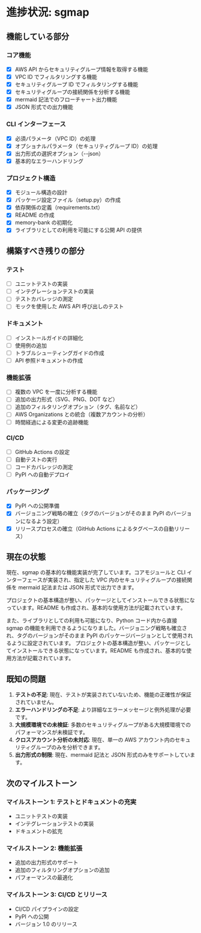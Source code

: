 # 進捗状況: sgmap

## 機能している部分

### コア機能

- [x] AWS API からセキュリティグループ情報を取得する機能
- [x] VPC ID でフィルタリングする機能
- [x] セキュリティグループ ID でフィルタリングする機能
- [x] セキュリティグループの接続関係を分析する機能
- [x] mermaid 記法でのフローチャート出力機能
- [x] JSON 形式での出力機能

### CLI インターフェース

- [x] 必須パラメータ（VPC ID）の処理
- [x] オプショナルパラメータ（セキュリティグループ ID）の処理
- [x] 出力形式の選択オプション（--json）
- [x] 基本的なエラーハンドリング

### プロジェクト構造

- [x] モジュール構造の設計
- [x] パッケージ設定ファイル（setup.py）の作成
- [x] 依存関係の定義（requirements.txt）
- [x] README の作成
- [x] memory-bank の初期化
- [x] ライブラリとしての利用を可能にする公開 API の提供

## 構築すべき残りの部分

### テスト

- [ ] ユニットテストの実装
- [ ] インテグレーションテストの実装
- [ ] テストカバレッジの測定
- [ ] モックを使用した AWS API 呼び出しのテスト

### ドキュメント

- [ ] インストールガイドの詳細化
- [ ] 使用例の追加
- [ ] トラブルシューティングガイドの作成
- [ ] API 参照ドキュメントの作成

### 機能拡張

- [ ] 複数の VPC を一度に分析する機能
- [ ] 追加の出力形式（SVG、PNG、DOT など）
- [ ] 追加のフィルタリングオプション（タグ、名前など）
- [ ] AWS Organizations との統合（複数アカウントの分析）
- [ ] 時間経過による変更の追跡機能

### CI/CD

- [ ] GitHub Actions の設定
- [ ] 自動テストの実行
- [ ] コードカバレッジの測定
- [ ] PyPI への自動デプロイ

### パッケージング

- [x] PyPI への公開準備
- [x] バージョニング戦略の確立（タグのバージョンがそのまま PyPI のバージョンになるよう設定）
- [x] リリースプロセスの確立（GitHub Actions によるタグベースの自動リリース）

## 現在の状態

現在、sgmap の基本的な機能実装が完了しています。コアモジュールと CLI インターフェースが実装され、指定した VPC 内のセキュリティグループの接続関係を mermaid 記法または JSON 形式で出力できます。

プロジェクトの基本構造が整い、パッケージとしてインストールできる状態になっています。README も作成され、基本的な使用方法が記載されています。

また、ライブラリとしての利用も可能になり、Python コード内から直接 sgmap の機能を利用できるようになりました。バージョニング戦略も確立され、タグのバージョンがそのまま PyPI のパッケージバージョンとして使用されるように設定されています。
プロジェクトの基本構造が整い、パッケージとしてインストールできる状態になっています。README も作成され、基本的な使用方法が記載されています。

## 既知の問題

1. **テストの不足**: 現在、テストが実装されていないため、機能の正確性が保証されていません。
2. **エラーハンドリングの不足**: より詳細なエラーメッセージと例外処理が必要です。
3. **大規模環境での未検証**: 多数のセキュリティグループがある大規模環境でのパフォーマンスが未検証です。
4. **クロスアカウント分析の未対応**: 現在、単一の AWS アカウント内のセキュリティグループのみを分析できます。
5. **出力形式の制限**: 現在、mermaid 記法と JSON 形式のみをサポートしています。

## 次のマイルストーン

### マイルストーン 1: テストとドキュメントの充実

- ユニットテストの実装
- インテグレーションテストの実装
- ドキュメントの拡充

### マイルストーン 2: 機能拡張

- 追加の出力形式のサポート
- 追加のフィルタリングオプションの追加
- パフォーマンスの最適化

### マイルストーン 3: CI/CD とリリース

- CI/CD パイプラインの設定
- PyPI への公開
- バージョン 1.0 のリリース
